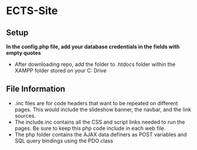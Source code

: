 # ECTS-Site
## Setup
**In the config.php file, add your database credentials in the fields with empty quotes**
* After downloading repo, add the folder to .htdocs folder within the XAMPP folder stored on your C: Drive
## File Information
* .inc files are for code headers that want to be repeated on different pages. This would include the slideshow banner, the navbar, and the link sources.
* The include.inc contains all the CSS and script links needed to run the pages. Be sure to keep this php code include in each web file.
* The php folder contains the AJAX data definers as POST variables and SQL query bindings using the PDO class
